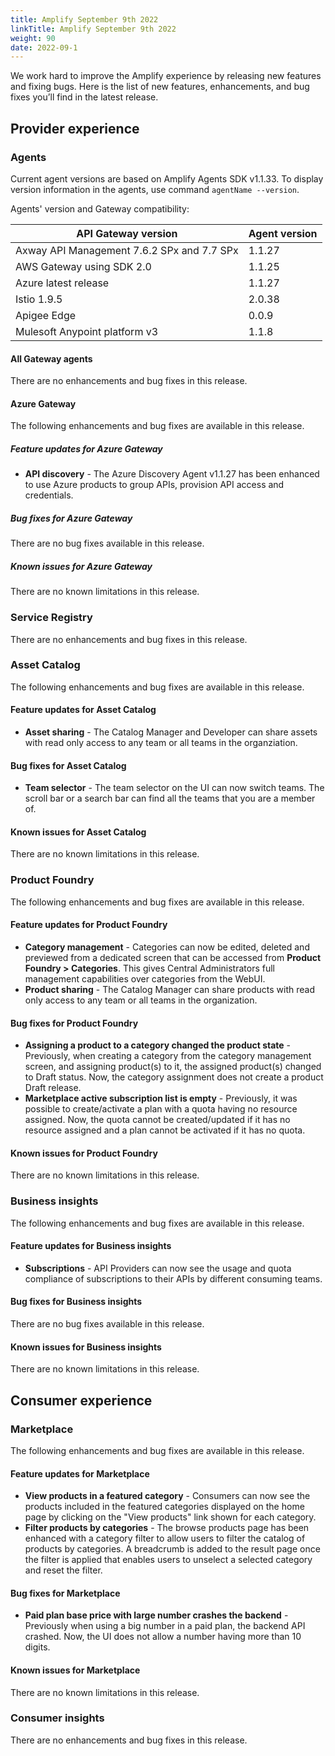 ```yaml
---
title: Amplify September 9th 2022
linkTitle: Amplify September 9th 2022
weight: 90
date: 2022-09-1
---
```

We work hard to improve the Amplify experience by releasing new features and fixing bugs. Here is the list of new features, enhancements, and bug fixes you’ll find in the latest release.

## Provider experience

### Agents

Current agent versions are based on Amplify Agents SDK v1.1.33. To display version information in the agents, use command `agentName --version`.

Agents' version and Gateway compatibility:

| API Gateway version                        | Agent version|
|--------------------------------------------|--------------|
| Axway API Management 7.6.2 SPx and 7.7 SPx | 1.1.27       |
| AWS Gateway using SDK 2.0                  | 1.1.25       |
| Azure latest release                       | 1.1.27       |
| Istio 1.9.5                                | 2.0.38       |
| Apigee Edge                                | 0.0.9        |
| Mulesoft Anypoint platform v3              | 1.1.8        |

#### All Gateway agents

There are no enhancements and bug fixes in this release.

#### Azure Gateway

The following enhancements and bug fixes are available in this release.

##### Feature updates for Azure Gateway

* **API discovery** - The Azure Discovery Agent v1.1.27 has been enhanced to use Azure products to group APIs, provision API access and credentials.

##### Bug fixes for Azure Gateway

There are no bug fixes available in this release.

##### Known issues for Azure Gateway

There are no known limitations in this release.

### Service Registry

There are no enhancements and bug fixes in this release.

### Asset Catalog

The following enhancements and bug fixes are available in this release.

#### Feature updates for Asset Catalog

* **Asset sharing** - The Catalog Manager and Developer can share assets with read only access to any team or all teams in the organziation.

#### Bug fixes for Asset Catalog

* **Team selector** - The team selector on the UI can now switch teams. The scroll bar or a search bar can find all the teams that you are a member of.

#### Known issues for Asset Catalog

There are no known limitations in this release.

### Product Foundry

The following enhancements and bug fixes are available in this release.

#### Feature updates for Product Foundry

* **Category management** - Categories can now be edited, deleted and previewed from a dedicated screen that can be accessed from **Product Foundry > Categories**. This gives Central Administrators full management capabilities over categories from the WebUI.
* **Product sharing** - The Catalog Manager can share products with read only access to any team or all teams in the organization.

#### Bug fixes for Product Foundry

* **Assigning a product to a category changed the product state** - Previously, when creating a category from the category management screen, and assigning product(s) to it, the assigned product(s) changed to Draft status. Now, the category assignment does not create a product Draft release.
* **Marketplace active subscription list is empty** - Previously, it was possible to create/activate a plan with a quota having no resource assigned. Now, the quota cannot be created/updated if it has no resource assigned and a plan cannot be activated if it has no quota.

#### Known issues for Product Foundry

There are no known limitations in this release.

### Business insights

The following enhancements and bug fixes are available in this release.

#### Feature updates for Business insights

* **Subscriptions** - API Providers can now see the usage and quota compliance of subscriptions to their APIs by different consuming teams.

#### Bug fixes for Business insights

There are no bug fixes available in this release.

#### Known issues for Business insights

There are no known limitations in this release.

## Consumer experience

### Marketplace

The following enhancements and bug fixes are available in this release.

#### Feature updates for Marketplace

* **View products in a featured category** - Consumers can now see the products included in the featured categories displayed on the home page by clicking on the "View products" link shown for each category.
* **Filter products by categories** - The browse products page has been enhanced with a category filter to allow users to filter the catalog of products by categories. A breadcrumb is added to the result page once the filter is applied that enables users to unselect a selected category and reset the filter.

#### Bug fixes for Marketplace

* **Paid plan base price with large number crashes the backend** - Previously when using a big number in a paid plan, the backend API crashed. Now, the UI does not allow a number having more than 10 digits.

#### Known issues for Marketplace

There are no known limitations in this release.

### Consumer insights

There are no enhancements and bug fixes in this release.
